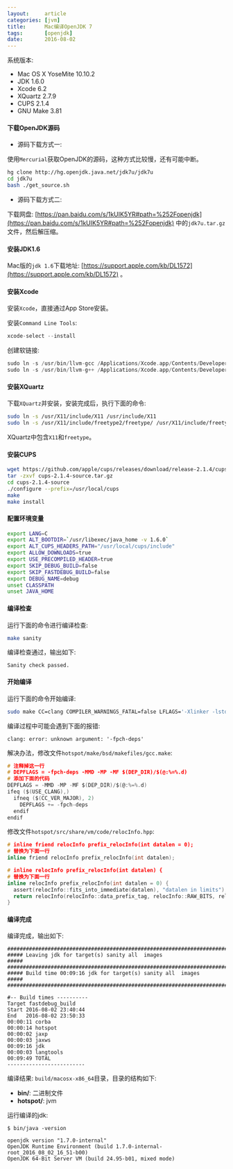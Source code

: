 ```yaml
---
layout:     article
categories: [jvm]
title:      Mac编译OpenJDK 7
tags:       [openjdk]
date:       2016-08-02
---
```


系统版本:

* Mac OS X YoseMite 10.10.2
* JDK 1.6.0
* Xcode 6.2
* XQuartz 2.7.9
* CUPS 2.1.4
* GNU Make 3.81

#### 下载OpenJDK源码

* 源码下载方式一:

使用`Mercurial`获取OpenJDK的源码，这种方式比较慢，还有可能中断。

```sh
hg clone http://hg.openjdk.java.net/jdk7u/jdk7u
cd jdk7u
bash ./get_source.sh
```

* 源码下载方式二:

下载网盘: [https://pan.baidu.com/s/1kUIK5YR#path=%252Fopenjdk](https://pan.baidu.com/s/1kUIK5YR#path=%252Fopenjdk) 中的`jdk7u.tar.gz`文件，然后解压缩。

#### 安装JDK1.6

Mac版的`jdk 1.6`下载地址: [https://support.apple.com/kb/DL1572](https://support.apple.com/kb/DL1572) 。

#### 安装Xcode

安装`Xcode`，直接通过App Store安装。

安装`Command Line Tools`:

```c
xcode-select --install
```

创建软链接:

```c
sudo ln -s /usr/bin/llvm-gcc /Applications/Xcode.app/Contents/Developer/usr/bin/llvm-gcc
sudo ln -s /usr/bin/llvm-g++ /Applications/Xcode.app/Contents/Developer/usr/bin/llvm-g++
```

#### 安装XQuartz

下载`XQuartz`并安装，安装完成后，执行下面的命令:

```sh
sudo ln -s /usr/X11/include/X11 /usr/include/X11
sudo ln -s /usr/X11/include/freetype2/freetype/ /usr/X11/include/freetype
```

XQuartz中包含`X11`和`freetype`。

#### 安装CUPS

```sh
wget https://github.com/apple/cups/releases/download/release-2.1.4/cups-2.1.4-source.tar.gz
tar -zxvf cups-2.1.4-source.tar.gz
cd cups-2.1.4-source
./configure --prefix=/usr/local/cups
make
make install
```

#### 配置环境变量

```sh
export LANG=C
export ALT_BOOTDIR=`/usr/libexec/java_home -v 1.6.0`
export ALT_CUPS_HEADERS_PATH="/usr/local/cups/include"
export ALLOW_DOWNLOADS=true
export USE_PRECOMPILED_HEADER=true
export SKIP_DEBUG_BUILD=false
export SKIP_FASTDEBUG_BUILD=false
export DEBUG_NAME=debug
unset CLASSPATH
unset JAVA_HOME
```

#### 编译检查

运行下面的命令进行编译检查:

```sh
make sanity
```

编译检查通过，输出如下:

```console
Sanity check passed.
```

#### 开始编译

运行下面的命令开始编译:

```sh
sudo make CC=clang COMPILER_WARNINGS_FATAL=false LFLAGS='-Xlinker -lstdc++' USE_CLANG=true LANG=C LP64=1 ARCH_DATA_MODEL=64 HOTSPOT_BUILD_JOBS=8 ALT_BOOTDIR=/Library/Java/Home _JAVA_OPTIONS=-Dfile.encoding=ASCII fastdebug_build
```

编译过程中可能会遇到下面的报错:

```error
clang: error: unknown argument: '-fpch-deps'
```

解决办法，修改文件`hotspot/make/bsd/makefiles/gcc.make`:

```c
# 注释掉这一行
# DEPFLAGS = -fpch-deps -MMD -MP -MF $(DEP_DIR)/$(@:%=%.d)
# 添加下面的代码
DEPFLAGS = -MMD -MP -MF $(DEP_DIR)/$(@:%=%.d)  
ifeq ($(USE_CLANG),)  
  ifneq ($(CC_VER_MAJOR), 2)  
    DEPFLAGS += -fpch-deps  
  endif  
endif
```

修改文件`hotspot/src/share/vm/code/relocInfo.hpp`:

```c
# inline friend relocInfo prefix_relocInfo(int datalen = 0);
# 替换为下面一行
inline friend relocInfo prefix_relocInfo(int datalen);

# inline relocInfo prefix_relocInfo(int datalen) {
# 替换为下面一行
inline relocInfo prefix_relocInfo(int datalen = 0) {
  assert(relocInfo::fits_into_immediate(datalen), "datalen in limits");
  return relocInfo(relocInfo::data_prefix_tag, relocInfo::RAW_BITS, relocInfo::datalen_tag | datalen);
}
```

#### 编译完成

编译完成，输出如下:

```console
########################################################################
##### Leaving jdk for target(s) sanity all  images                 #####
########################################################################
##### Build time 00:09:16 jdk for target(s) sanity all  images     #####
########################################################################

#-- Build times ----------
Target fastdebug_build
Start 2016-08-02 23:40:44
End   2016-08-02 23:50:33
00:00:11 corba
00:00:14 hotspot
00:00:02 jaxp
00:00:03 jaxws
00:09:16 jdk
00:00:03 langtools
00:09:49 TOTAL
-------------------------
```

编译结果: `build/macosx-x86_64`目录，目录的结构如下:

* **bin/**: 二进制文件
* **hotspot/**: jvm

运行编译的jdk:

```console
$ bin/java -version

openjdk version "1.7.0-internal"
OpenJDK Runtime Environment (build 1.7.0-internal-root_2016_08_02_16_51-b00)
OpenJDK 64-Bit Server VM (build 24.95-b01, mixed mode)
```
